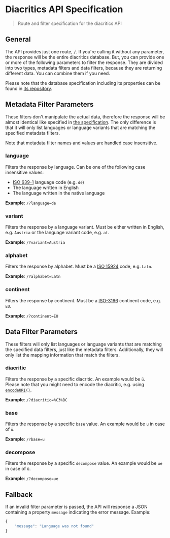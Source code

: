 # Diacritics API Specification

> Route and filter specification for the diacritics API

## General

The API provides just one route, `/`. If you're calling it without any parameter, the response will be the entire diacritics database. But, you can provide one or more of the following parameters to filter the response. They are divided into two types, metadata filters and data filters, because they are returning different data. You can combine them if you need.

Please note that the database specification including its properties can be found in [its repository](https://github.com/diacritics/database/tree/master/spec).

## Metadata Filter Parameters

These filters don't manipulate the actual data, therefore the response will be almost identical like specified in [the specification](https://github.com/diacritics/database/tree/master/spec#31-diacriticsjson). The only difference is that it will only list languages or language variants that are matching the specified metadata filters.

Note that metadata filter names and values are handled case insensitive.

### language

Filters the response by language. Can be one of the following case insensitive values:

- [ISO 639-1](https://en.wikipedia.org/wiki/List_of_ISO_639-1_codes) language code (e.g. `de`)
- The language written in English
- The language written in the native language

**Example**: `/?language=de`

### variant

Filters the response by a language variant. Must be either written in English, e.g. `Austria` or the language variant code, e.g. `at`.

**Example**: `/?variant=Austria`

###  alphabet

Filters the response by alphabet. Must be a [ISO 15924](https://en.wikipedia.org/wiki/ISO_15924) code, e.g. `Latn`.

**Example**: `/?alphabet=Latn`

### continent

Filters the response by continent. Must be a [ISO-3166](https://en.wikipedia.org/wiki/List_of_sovereign_states_and_dependent_territories_by_continent_%28data_file%29) continent code, e.g. `EU`.

**Example**: `/?continent=EU`

## Data Filter Parameters

These filters will only list languages or language variants that are matching the specified data filters, just like the metadata filters. Additionally, they will only list the mapping information that match the filters.

### diacritic

Filters the response by a specific diacritic. An example would be `ü`.  
Please note that you might need to encode the diacritic, e.g. using [`encodeURI()`](http://www.w3schools.com/jsref/jsref_encodeuri.asp).

**Example**: `/?diacritic=%C3%BC`

### base

Filters the response by a specific `base` value. An example would be `u` in case of `ü`.

**Example**: `/?base=u`

### decompose

Filters the response by a specific `decompose` value. An example would be `ue` in case of `ü`.

**Example**: `/?decompose=ue`

## Fallback

If an invalid filter parameter is passed, the API will response a JSON containing a property `message` indicating the error message. Example:

```javascript
{
    "message": "Language was not found"
}
```
